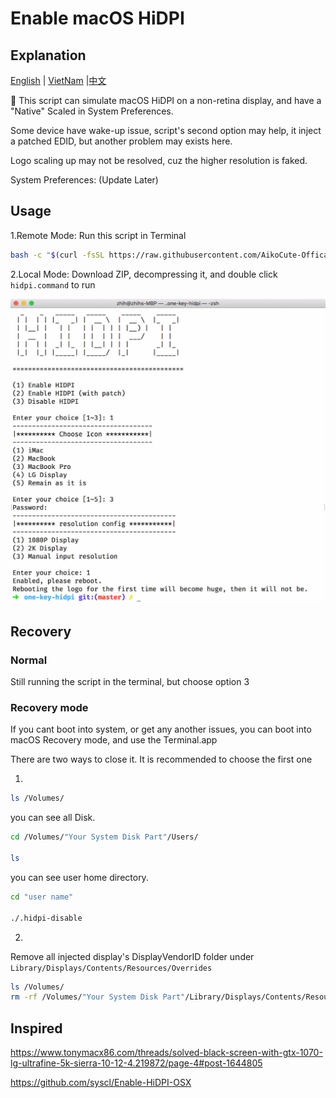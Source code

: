 # Enable macOS HiDPI

## Explanation

[English](README.md) | [VietNam](README-vi.md) |[中文](README-zh.md)

 This script can simulate macOS HiDPI on a non-retina display, and have a "Native" Scaled in System Preferences.

Some device have wake-up issue, script's second option may help, it inject a patched EDID, but another problem may exists here.

Logo scaling up may not be resolved, cuz the higher resolution is faked.

System Preferences: (Update Later)

## Usage

1.Remote Mode: Run this script in Terminal

```bash
bash -c "$(curl -fsSL https://raw.githubusercontent.com/AikoCute-Offical/one-key-hidpi/master/hidpi.sh)"
```

2.Local Mode: Download ZIP, decompressing it, and double click `hidpi.command` to run

![RUN](./img/run.jpg)

## Recovery

### Normal

Still running the script in the terminal, but choose option 3

### Recovery mode

If you cant boot into system, or get any another issues, you can boot into macOS Recovery mode, and use the Terminal.app

There are two ways to close it. It is recommended to choose the first one

1. 

```bash
ls /Volumes/
```

you can see all Disk.

```bash
cd /Volumes/"Your System Disk Part"/Users/

ls
```

you can see user home directory.

```bash
cd "user name"

./.hidpi-disable
```

2. 

Remove all injected display's DisplayVendorID folder under `Library/Displays/Contents/Resources/Overrides`

```bash
ls /Volumes/
rm -rf /Volumes/"Your System Disk Part"/Library/Displays/Contents/Resources/Overrides
```

## Inspired

https://www.tonymacx86.com/threads/solved-black-screen-with-gtx-1070-lg-ultrafine-5k-sierra-10-12-4.219872/page-4#post-1644805

https://github.com/syscl/Enable-HiDPI-OSX